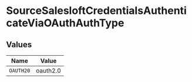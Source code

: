 # SourceSalesloftCredentialsAuthenticateViaOAuthAuthType


## Values

| Name      | Value     |
| --------- | --------- |
| `OAUTH20` | oauth2.0  |